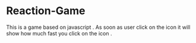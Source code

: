# Reaction-Game
This is a game based on javascript .
As soon as user click on the icon it will show how much fast you click on the icon .
